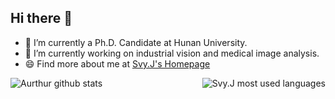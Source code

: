 ## Hi there 👋

<!--
**SvyJ/svyj** is a ✨ _special_ ✨ repository because its `README.md` (this file) appears on your GitHub profile.
-->

- 🔭 I’m currently a Ph.D. Candidate at Hunan University.
- 🌱 I’m currently working on industrial vision and medical image analysis.
- 😄 Find more about me at [Svy.J's Homepage](https://svyj.github.io/)



<img src="https://github-readme-stats.vercel.app/api/top-langs/?username=SvyJ&layout=compact&bg_color=ffffff&text_color=333333" alt="Svy.J most used languages" align="right" />
  
![Aurthur github stats](https://github-readme-stats.vercel.app/api?username=SvyJ&count_private=true&include_all_commits=true&show_icons=true)
